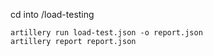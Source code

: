cd into /load-testing

```
artillery run load-test.json -o report.json
artillery report report.json
```